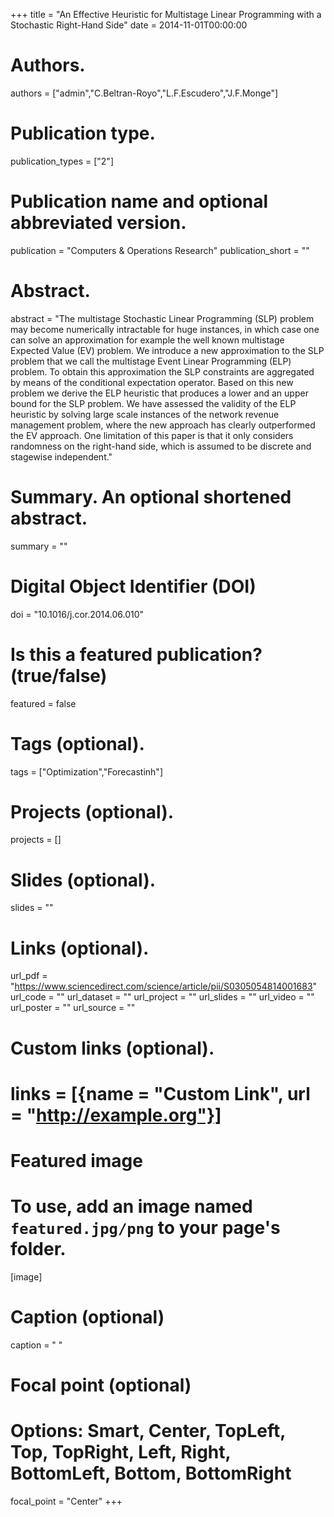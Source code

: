 +++
title = "An Effective Heuristic for Multistage Linear Programming with a Stochastic Right-Hand Side"
date = 2014-11-01T00:00:00

# Authors. 
authors = ["admin","C.Beltran-Royo","L.F.Escudero","J.F.Monge"]

# Publication type.
publication_types = ["2"]

# Publication name and optional abbreviated version.
publication = "Computers & Operations Research"
publication_short = ""

# Abstract.
abstract = "The multistage Stochastic Linear Programming (SLP) problem may become numerically intractable for huge instances, in which case one can solve an approximation for example the well known multistage Expected Value (EV) problem. We introduce a new approximation to the SLP problem that we call the multistage Event Linear Programming (ELP) problem. To obtain this approximation the SLP constraints are aggregated by means of the conditional expectation operator. Based on this new problem we derive the ELP heuristic that produces a lower and an upper bound for the SLP problem. We have assessed the validity of the ELP heuristic by solving large scale instances of the network revenue management problem, where the new approach has clearly outperformed the EV approach. One limitation of this paper is that it only considers randomness on the right-hand side, which is assumed to be discrete and stagewise independent."

# Summary. An optional shortened abstract.
summary = ""

# Digital Object Identifier (DOI)
doi = "10.1016/j.cor.2014.06.010"

# Is this a featured publication? (true/false)
featured = false

# Tags (optional).
tags = ["Optimization","Forecastinh"]

# Projects (optional).
projects = []

# Slides (optional).
slides = ""

# Links (optional).
url_pdf = "https://www.sciencedirect.com/science/article/pii/S0305054814001683"
url_code = ""
url_dataset = ""
url_project = ""
url_slides = ""
url_video = ""
url_poster = ""
url_source = ""

# Custom links (optional).
# links = [{name = "Custom Link", url = "http://example.org"}]

# Featured image
# To use, add an image named `featured.jpg/png` to your page's folder. 
[image]
  # Caption (optional)
  caption = " "

  # Focal point (optional)
  # Options: Smart, Center, TopLeft, Top, TopRight, Left, Right, BottomLeft, Bottom, BottomRight
  focal_point = "Center"
+++

